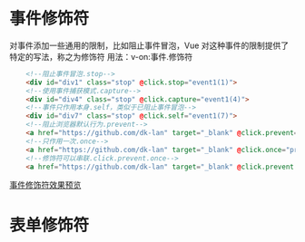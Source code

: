 # 事件修饰符
对事件添加一些通用的限制，比如阻止事件冒泡，Vue 对这种事件的限制提供了特定的写法，称之为修饰符
用法：v-on:事件.修饰符

```html
    <!--阻止事件冒泡.stop-->
    <div id="div1" class="stop" @click.stop="event1(1)">
    <!--使用事件捕获模式.capture-->
    <div id="div4" class="stop" @click.capture="event1(4)">
    <!--事件只作用本身.self，类似于已阻止事件冒泡-->
    <div id="div7" class="stop" @click.self="event1(7)">
    <!--阻止浏览器默认行为.prevent-->
    <a href="https://github.com/dk-lan" target="_blank" @click.prevent="prevent">dk's github</a>
    <!--只作用一次.once-->
    <a href="https://github.com/dk-lan" target="_blank" @click.once="prevent">dk's github</a>
    <!--修饰符可以串联.click.prevent.once-->
    <a href="https://github.com/dk-lan" target="_blank" @click.prevent.once="prevent">dk's github</a>
```
[事件修饰符效果预览](https://dk-lan.github.io/vue-erp/VueBasic/Modifiers/eventModifiers.html)

# 表单修饰符
